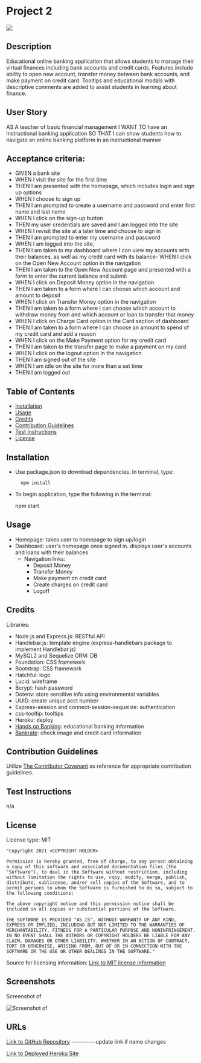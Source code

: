 # Project 2

<img src='https://img.shields.io/badge/License-MIT-yellow.svg'>

## Description

Educational online banking application that allows students to manage their virtual finances including bank accounts and credit cards. Features include ability to open new account, transfer money between bank accounts, and make payment on credit card. Tooltips and educational modals with descriptive comments are added to assist students in learning about finance.

## User Story

AS A teacher of basic financial management
I WANT TO have an instructional banking application
SO THAT I can show students how to navigate an online banking platform in an instructional manner

## Acceptance criteria:

- GIVEN a bank site
- WHEN I visit the site for the first time
- THEN I am presented with the homepage, which includes login and sign up options
- WHEN I choose to sign up
- THEN I am prompted to create a username and password and enter first name and last name
- WHEN I click on the sign-up button
- THEN my user credentials are saved and I am logged into the site
- WHEN I revisit the site at a later time and choose to sign in
- THEN I am prompted to enter my username and password
- WHEN I am logged into the site,
- THEN I am taken to my dashboard where I can view my accounts with their balances, as well as my credit card with its balance- WHEN I click on the Open New Account option in the navigation
- THEN I am taken to the Open New Account page and presented with a form to enter the current balance and submit
- WHEN I click on Deposit Money option in the navigation
- THEN I am taken to a form where I can choose which account and amount to deposit
- WHEN I click on Transfer Money option in the navigation
- THEN I am taken to a form where I can choose which account to withdraw money from and which account or loan to transfer that money
- WHEN I click on Charge Card option in the Card section of dashboard
- THEN I am taken to a form where I can choose an amount to spend of my credit card and add a reason
- WHEN I click on the Make Payment option for my credit card
- THEN I am taken to the transfer page to make a payment on my card
- WHEN I click on the logout option in the navigation
- THEN I am signed out of the site
- WHEN I am idle on the site for more than a set time
- THEN I am logged out

## Table of Contents

- [Installation](#installation)
- [Usage](#usage)
- [Credits](#credits)
- [Contribution Guidelines](#contribution-guidelines)
- [Test Instructions](#test-instructions)
- [License](#license)

## Installation

- Use package.json to download dependencies. In terminal, type:

        npm install

- To begin application, type the following in the terminal:
  
  npm start

## Usage

- Homepage: takes user to homepage to sign up/login
- Dashboard: user's homepage once signed in. displays user's accounts and loans with their balances
  - Navigation links:
    - Deposit Money
    - Transfer Money
    - Make payment on credit card
    - Create charges on credit card
    - Logoff

## Credits

Libraries:

- Node.js and Express.js: RESTful API
- Handlebar.js: template engine (express-handlebars package to implement Handlebar.js)
- MySQL2 and Sequelize ORM: DB
- Foundation: CSS framework
- Bootstrap: CSS framework
- Hatchful: logo
- Lucid: wireframe
- Bcrypt: hash password
- Dotenv: store sensitive info using environmental variables
- UUID: create unique acct number
- Express-session and connect-session-sequelize: authentication
- css-tooltip: tooltips
- Heroku: deploy
- <a href='https://youth.handsonbanking.org/grades/middle-school-course/'>Hands on Banking</a>: educational banking information
- <a href='https://www.bankrate.com/'>Bankrate</a>: check image and credit card information

## Contribution Guidelines

Utilize <a href= "https://www.contributor-covenant.org/version/2/0/code_of_conduct/code_of_conduct.md">The Contributor Covenant</a> as reference for appropriate contribution guidelines.

## Test Instructions

n/a

## License

License type: MIT

    "Copyright 2021 <COPYRIGHT HOLDER>

    Permission is hereby granted, free of charge, to any person obtaining a copy of this software and associated documentation files (the "Software"), to deal in the Software without restriction, including without limitation the rights to use, copy, modify, merge, publish, distribute, sublicense, and/or sell copies of the Software, and to permit persons to whom the Software is furnished to do so, subject to the following conditions:

    The above copyright notice and this permission notice shall be included in all copies or substantial portions of the Software.

    THE SOFTWARE IS PROVIDED "AS IS", WITHOUT WARRANTY OF ANY KIND, EXPRESS OR IMPLIED, INCLUDING BUT NOT LIMITED TO THE WARRANTIES OF MERCHANTABILITY, FITNESS FOR A PARTICULAR PURPOSE AND NONINFRINGEMENT. IN NO EVENT SHALL THE AUTHORS OR COPYRIGHT HOLDERS BE LIABLE FOR ANY CLAIM, DAMAGES OR OTHER LIABILITY, WHETHER IN AN ACTION OF CONTRACT, TORT OR OTHERWISE, ARISING FROM, OUT OF OR IN CONNECTION WITH THE SOFTWARE OR THE USE OR OTHER DEALINGS IN THE SOFTWARE."

Source for licensing information: <a href="https://opensource.org/licenses/MIT">Link to MIT license information</a>

## Screenshots

Screenshot of

<img src='' alt = 'Screenshot of '>

## URLs

<a href="https://github.com/mlward639/Project2">Link to GitHub Repository</a>
----------update link if name changes

<a href="">Link to Deployed Heroku Site</a>
